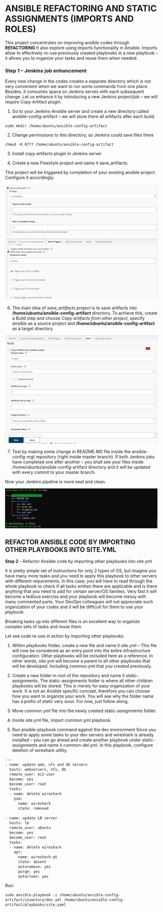 # **ANSIBLE REFACTORING AND STATIC ASSIGNMENTS (IMPORTS AND ROLES)** #

This project concentrates on improving ansible codes through **REFACTORING** It also explore using  imports functionality in Ansible. 
Imports allow to effectively re-use previously created playbooks in a new playbook – it allows you to organize your tasks and reuse them when needed.

###  **Step 1**  – Jenkins job enhancement ###

Every new change in the codes creates a separate directory which is not very convenient when we want to run some commands from one place. Besides, 
it consumes space on Jenkins serves with each subsequent change. Let us enhance it by introducing a new Jenkins project/job – we will require Copy Artifact plugin.

1. Go to your Jenkins-Ansible server and create a new directory called ansible-config-artifact – we will store there all artifacts after each build.
~~~
sudo mkdir /home/ubuntu/ansible-config-artifact
~~~
2. Change permissions to this directory, so Jenkins could save files there 
~~~
chmod -R 0777 /home/ubuntu/ansible-config-artifact
~~~
3. Install copy artifacts plugin in Jenkins server

4. Create a new Freestyle project and name it save_artifacts.

This project will be triggered by completion of your existing ansible project. Configure it accordingly:

![](keep_builds.jpg)
![](build_trigger_stable.jpg)

6. The main idea of *save_artifacts* project is to save artifacts into **/home/ubuntu/ansible-config-artifact** directory. To achieve this, create a Build step and choose *Copy artifacts from other project*, specify *ansible* as a source project and **/home/ubuntu/ansible-config-artifact** as a target directory.

![](build_copy.jpg)

7. Test by making some change in README.MD file inside the ansible-config-mgt repository (right inside master branch).
If both Jenkins jobs have completed one after another – you shall see your files inside /home/ubuntu/ansible-config-artifact directory and it will be updated with every commit to your master branch.

Now your Jenkins pipeline is more neat and clean.

![](tree_artifacts.jpg)

## **REFACTOR ANSIBLE CODE BY IMPORTING OTHER PLAYBOOKS INTO SITE.YML** ##

**Step 2** – Refactor Ansible code by importing other playbooks into site.yml

It is pretty simple set of instructions for only 2 types of OS, but imagine you have many more tasks and you need to apply this playbook to other servers with different requirements. In this case, you will have to read through the whole playbook to check if all tasks written there are applicable and is there anything that you need to add for certain server/OS families. Very fast it will become a tedious exercise and your playbook will become messy with many commented parts. Your DevOps colleagues will not appreciate such organization of your codes and it will be difficult for them to use your playbook.

Breaking tasks up into different files is an excellent way to organize complex sets of tasks and reuse them.

Let see code re-use in action by importing other playbooks.

1. Within *playbooks* folder, create a new file and name it site.yml – This file will now be considered as an entry point into the entire infrastructure configuration. Other playbooks will be included here as a reference. In other words, site.yml will become a parent to all other playbooks that will be developed. Including common.yml that you created previously.

2. Create a new folder in root of the repository and name it static-assignments. The static-assignments folder is where all other children playbooks will be stored. This is merely for easy organization of your work. It is not an Ansible specific concept, therefore you can choose how you want to organize your work. You will see why the folder name has a prefix of static very soon. For now, just follow along.

3. Move common.yml file into the newly created static-assignments folder.

4. Inside site.yml file, import common.yml playbook.
5. Run ansible-playbook command against the dev environment
Since you need to apply some tasks to your dev servers and wireshark is already installed – you can go ahead and create another playbook under static-assignments and name it common-del.yml. In this playbook, configure deletion of wireshark utility.
~~~
---
- name: update web, nfs and db servers
  hosts: webservers, nfs, db
  remote_user: ec2-user
  become: yes
  become_user: root
  tasks:
  - name: delete wireshark
    yum:
      name: wireshark
      state: removed

- name: update LB server
  hosts: lb
  remote_user: ubuntu
  become: yes
  become_user: root
  tasks:
  - name: delete wireshark
    apt:
      name: wireshark-qt
      state: absent
      autoremove: yes
      purge: yes
      autoclean: yes
 ~~~
 
 Run:
 ~~~
 sudo ansible-playbook -i /home/ubuntu/ansible-config-artifact/inventory/dev.yml /home/ubuntu/ansible-config-artifact/playbooks/site.yaml
 ~~~



